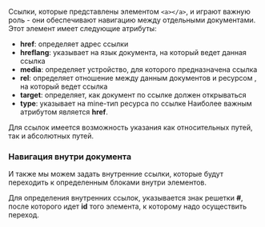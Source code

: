 Ссылки, которые представлены элементом ```<a></a>```, и играют важную роль - они обеспечивают навигацию между отдельными документами. Этот элемент имеет следующие атрибуты:
- **href**: определяет адрес ссылки
- **hreflang**: указывает на язык документа, на который ведет данная ссылка
- **media**: определяет устройство, для которого предназначена ссылка
- **rel**: определяет отношение между данным документов и ресурсом , на который ведет ссылка
- **target**: определяет, как документ по ссылке должен открываться
- **type**: указывает на mine-тип ресурса по ссылке
Наиболее важным атрибутом является **href**.

Для ссылок имеется возможность указания как относительных путей, так и абсолютных путей.

### Навигация внутри документа
И также мы можем задать внутренние ссылки, которые будут переходить к определенным блоками внутри элементов.

Для определения внутренних ссылок, указывается знак решетки **#**, после которого идет **id** того элемента, к которому надо осуществить переход.
